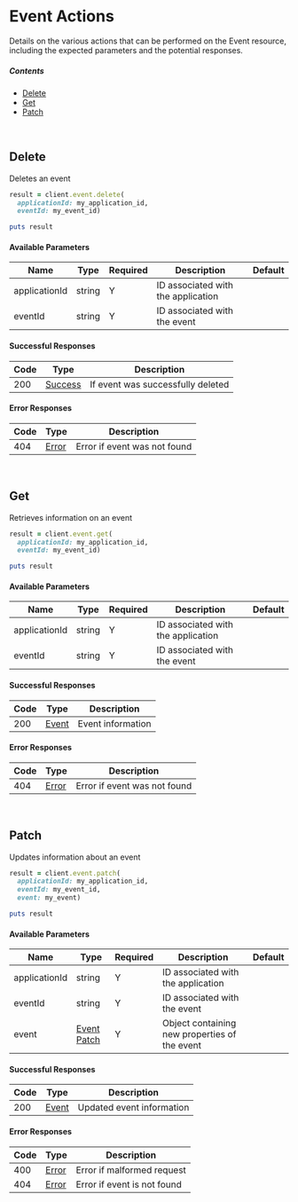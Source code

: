 # Event Actions

Details on the various actions that can be performed on the
Event resource, including the expected
parameters and the potential responses.

##### Contents

*   [Delete](#delete)
*   [Get](#get)
*   [Patch](#patch)

<br/>

## Delete

Deletes an event

```ruby
result = client.event.delete(
  applicationId: my_application_id,
  eventId: my_event_id)

puts result
```

#### Available Parameters

| Name | Type | Required | Description | Default |
| ---- | ---- | -------- | ----------- | ------- |
| applicationId | string | Y | ID associated with the application |  |
| eventId | string | Y | ID associated with the event |  |

#### Successful Responses

| Code | Type | Description |
| ---- | ---- | ----------- |
| 200 | [Success](_schemas.md#success) | If event was successfully deleted |

#### Error Responses

| Code | Type | Description |
| ---- | ---- | ----------- |
| 404 | [Error](_schemas.md#error) | Error if event was not found |

<br/>

## Get

Retrieves information on an event

```ruby
result = client.event.get(
  applicationId: my_application_id,
  eventId: my_event_id)

puts result
```

#### Available Parameters

| Name | Type | Required | Description | Default |
| ---- | ---- | -------- | ----------- | ------- |
| applicationId | string | Y | ID associated with the application |  |
| eventId | string | Y | ID associated with the event |  |

#### Successful Responses

| Code | Type | Description |
| ---- | ---- | ----------- |
| 200 | [Event](_schemas.md#event) | Event information |

#### Error Responses

| Code | Type | Description |
| ---- | ---- | ----------- |
| 404 | [Error](_schemas.md#error) | Error if event was not found |

<br/>

## Patch

Updates information about an event

```ruby
result = client.event.patch(
  applicationId: my_application_id,
  eventId: my_event_id,
  event: my_event)

puts result
```

#### Available Parameters

| Name | Type | Required | Description | Default |
| ---- | ---- | -------- | ----------- | ------- |
| applicationId | string | Y | ID associated with the application |  |
| eventId | string | Y | ID associated with the event |  |
| event | [Event Patch](_schemas.md#event-patch) | Y | Object containing new properties of the event |  |

#### Successful Responses

| Code | Type | Description |
| ---- | ---- | ----------- |
| 200 | [Event](_schemas.md#event) | Updated event information |

#### Error Responses

| Code | Type | Description |
| ---- | ---- | ----------- |
| 400 | [Error](_schemas.md#error) | Error if malformed request |
| 404 | [Error](_schemas.md#error) | Error if event is not found |
